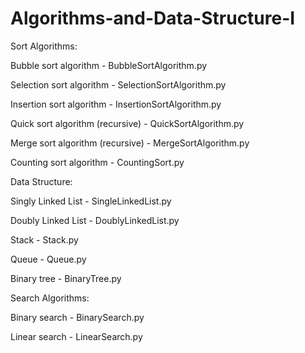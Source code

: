 # Algorithms-and-Data-Structure-I

Sort Algorithms:

Bubble sort algorithm - BubbleSortAlgorithm.py

Selection sort algorithm - SelectionSortAlgorithm.py

Insertion sort algorithm - InsertionSortAlgorithm.py

Quick sort algorithm (recursive) - QuickSortAlgorithm.py

Merge sort algorithm (recursive) - MergeSortAlgorithm.py

Counting sort algorithm - CountingSort.py


Data Structure:

Singly Linked List - SingleLinkedList.py

Doubly Linked List - DoublyLinkedList.py

Stack - Stack.py

Queue - Queue.py

Binary tree - BinaryTree.py


Search Algorithms:

Binary search - BinarySearch.py

Linear search - LinearSearch.py



